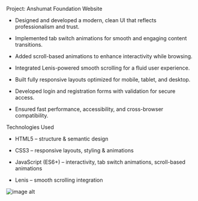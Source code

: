 Project: Anshumat Foundation Website

* Designed and developed a modern, clean UI that reflects professionalism and trust.

* Implemented tab switch animations for smooth and engaging content transitions.

* Added scroll-based animations to enhance interactivity while browsing.

* Integrated Lenis-powered smooth scrolling for a fluid user experience.

* Built fully responsive layouts optimized for mobile, tablet, and desktop.

* Developed login and registration forms with validation for secure access.

* Ensured fast performance, accessibility, and cross-browser compatibility.


Technologies Used

* HTML5 – structure & semantic design

* CSS3 – responsive layouts, styling & animations

* JavaScript (ES6+) – interactivity, tab switch animations, scroll-based animations

* Lenis – smooth scrolling integration


![image alt](img1.jpg)
